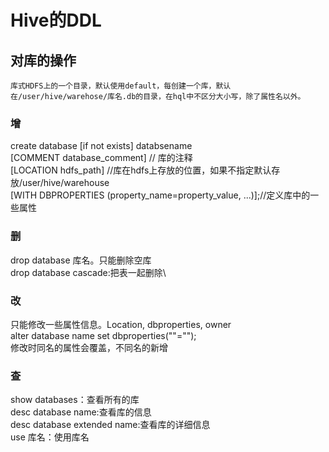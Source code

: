 # Hive的DDL

## 对库的操作

    库式HDFS上的一个目录，默认使用default，每创建一个库，默认在/user/hive/warehose/库名.db的目录，在hql中不区分大小写，除了属性名以外。

### 增

create database [if not exists] databsename\
[COMMENT database_comment]  // 库的注释\
[LOCATION hdfs_path]  //库在hdfs上存放的位置，如果不指定默认存放/user/hive/warehouse\
[WITH DBPROPERTIES (property_name=property_value, ...)];//定义库中的一些属性

### 删

drop database 库名。只能删除空库\
drop database cascade:把表一起删除\

### 改

只能修改一些属性信息。Location, dbproperties, owner\
alter database name set dbproperties(""="");\
修改时同名的属性会覆盖，不同名的新增

### 查

show databases：查看所有的库\
desc database name:查看库的信息\
desc database extended name:查看库的详细信息\
use 库名：使用库名
